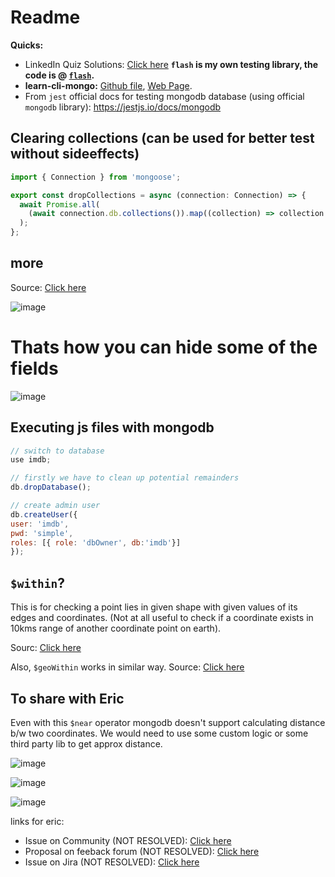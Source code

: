 # Readme

**Quicks:**
- LinkedIn Quiz Solutions: [Click here](https://github.com/Ebazhanov/linkedin-skill-assessments-quizzes/blob/main/mongodb/mongodb-quiz.md)
**`flash` is my own testing library, the code is @ [`flash`](https://github.com/sahilrajput03/flash).**
- **learn-cli-mongo:** [Github file](https://github.com/sahilrajput03/sahilrajput03/blob/master/learn-mongo-cli.md), [Web Page](https://sahilrajput03.ml/learn-mongo-cli.html).
- From `jest` official docs for testing mongodb database (using official `mongodb` library): https://jestjs.io/docs/mongodb

## Clearing collections (can be used for better test without sideeffects)

```js
import { Connection } from 'mongoose';

export const dropCollections = async (connection: Connection) => {
  await Promise.all(
    (await connection.db.collections()).map((collection) => collection.deleteMany({})),
  );
};
```

## more

Source: [Click here](https://stackoverflow.com/a/32811548/10012446)

![image](https://user-images.githubusercontent.com/31458531/201935213-7bb54d74-96f5-46de-9520-8d58b55d14ca.png)

# Thats how you can hide some of the fields

![image](https://user-images.githubusercontent.com/31458531/202694888-70939dfd-3f47-4245-98e2-eb0e1185b008.png)

## Executing js files with mongodb

```js
// switch to database
use imdb;

// firstly we have to clean up potential remainders
db.dropDatabase();

// create admin user
db.createUser({
user: 'imdb',
pwd: 'simple',
roles: [{ role: 'dbOwner', db:'imdb'}]
});
```

## `$within`?

This is for checking a point lies in given shape with given values of its edges and coordinates. (Not at all useful to check if a coordinate exists in 10kms range of another coordinate point on earth).

Sourc: [Click here](https://mongodb-documentation.readthedocs.io/en/latest/reference/operator/within.html#gsc.tab=0)

Also, `$geoWithin` works in similar way. Source: [Click here](https://www.mongodb.com/docs/manual/reference/operator/query/geoWithin/)

## To share with Eric

Even with this `$near` operator mongodb doesn't support calculating distance b/w two coordinates. We would need to use some custom logic or some third party lib to get approx distance.

![image](https://user-images.githubusercontent.com/31458531/205102604-652a7b00-6446-4a3c-81ef-e17d7635d749.png)

![image](https://user-images.githubusercontent.com/31458531/205103176-fddfe47c-1f4d-4822-820d-b8995e3411b1.png)

![image](https://user-images.githubusercontent.com/31458531/205103694-8196ed85-e719-44ff-a669-3a19367f71d9.png)


links for eric:
- Issue on Community (NOT RESOLVED): [Click here](https://www.mongodb.com/community/forums/t/how-to-calculate-distance-between-two-geolocation-points/173045)
- Proposal on feeback forum (NOT RESOLVED): [Click here](https://feedback.mongodb.com/forums/924280-database/suggestions/45394135-add-operator-that-would-calculate-distance-between)
- Issue on Jira (NOT RESOLVED): [Click here](https://jira.mongodb.org/browse/SERVER-2990)

